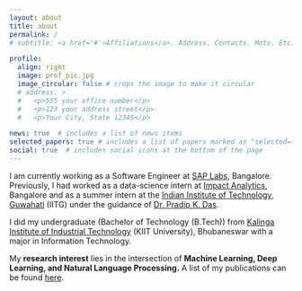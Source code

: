 ```yaml
---
layout: about
title: about
permalink: /
# subtitle: <a href='#'>Affiliations</a>. Address. Contacts. Moto. Etc.

profile:
  align: right
  image: prof_pic.jpg
  image_circular: false # crops the image to make it circular
  # address: >
  #   <p>555 your office number</p>
  #   <p>123 your address street</p>
  #   <p>Your City, State 12345</p>

news: true  # includes a list of news items
selected_papers: true # includes a list of papers marked as "selected={true}"
social: true  # includes social icons at the bottom of the page
---
```


I am currently working as a Software Engineer at [SAP Labs](https://en.wikipedia.org/wiki/SAP), Bangalore. Previously, I had worked as a data-science intern at [Impact Analytics](https://impactanalytics.co/), Bangalore and as a summer intern at the [Indian Institute of Technology, Guwahati](https://en.wikipedia.org/wiki/IIT_Guwahati) (IITG) under the guidance of [Dr. Pradip K. Das](http://www.iitg.ac.in/pkdas/).

I did my undergraduate (Bachelor of Technology (B.Tech)) from [Kalinga Institute of Industrial Technology](https://en.wikipedia.org/wiki/Kalinga_Institute_of_Industrial_Technology) (KIIT University), Bhubaneswar with a major in Information Technology.

My **research interest** lies in the intersection of **Machine Learning, Deep Learning, and Natural Language Processing.** A list of my publications can be found [here](https://manandey.github.io/publications/). 

<!-- Write your biography here. Tell the world about yourself. Link to your favorite [subreddit](http://reddit.com). You can put a picture in, too. The code is already in, just name your picture `prof_pic.jpg` and put it in the `img/` folder.

Put your address / P.O. box / other info right below your picture. You can also disable any these elements by editing `profile` property of the YAML header of your `_pages/about.md`. Edit `_bibliography/papers.bib` and Jekyll will render your [publications page](/al-folio/publications/) automatically.

Link to your social media connections, too. This theme is set up to use [Font Awesome icons](http://fortawesome.github.io/Font-Awesome/) and [Academicons](https://jpswalsh.github.io/academicons/), like the ones below. Add your Facebook, Twitter, LinkedIn, Google Scholar, or just disable all of them. -->
